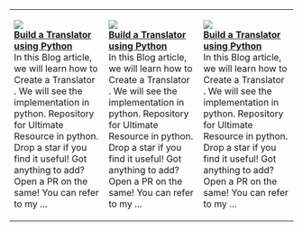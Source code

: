

<table>
  <tr>
    <td>
<p align="left">
  <a href="https://ayushi7rawat.hashnode.dev"><img src="https://cdn.hashnode.com/res/hashnode/image/upload/v1604115515617/9nvP4fDDa.png"/></a> <br/>
  <a href="https://ayushi7rawat.hashnode.dev"><strong>Build a Translator using Python</strong></a> <br/> 
In this Blog article, we will learn how to Create a Translator . We will see the implementation in python.
Repository for Ultimate Resource in python. Drop a star if you find it useful! Got anything to add? Open a PR on the same!
You can refer to my ... 
</p>
</td>
<td>
<p align="left">
  <a href="https://ayushi7rawat.hashnode.dev"><img src="https://cdn.hashnode.com/res/hashnode/image/upload/v1604115515617/9nvP4fDDa.png"/></a> <br/>
  <a href="https://ayushi7rawat.hashnode.dev"><strong>Build a Translator using Python</strong></a> <br/> 
In this Blog article, we will learn how to Create a Translator . We will see the implementation in python.
Repository for Ultimate Resource in python. Drop a star if you find it useful! Got anything to add? Open a PR on the same!
You can refer to my ... 
</p>
</td>
    <td>
<p align="left">
  <a href="https://ayushi7rawat.hashnode.dev"><img src="https://cdn.hashnode.com/res/hashnode/image/upload/v1604115515617/9nvP4fDDa.png"/></a> <br/>
  <a href="https://ayushi7rawat.hashnode.dev"><strong>Build a Translator using Python</strong></a> <br/> 
In this Blog article, we will learn how to Create a Translator . We will see the implementation in python.
Repository for Ultimate Resource in python. Drop a star if you find it useful! Got anything to add? Open a PR on the same!
You can refer to my ... 
</p>
</td>
</tr>
</table>
